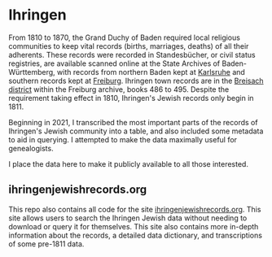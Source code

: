 # Ihringen
From 1810 to 1870, the Grand Duchy of Baden required local religious communities to keep vital records (births, marriages, deaths) of all their adherents. These records were recorded in Standesbücher, or civil status registries, are available scanned online at the State Archives of Baden-Württemberg, with records from northern Baden kept at [Karlsruhe](https://www2.landesarchiv-bw.de/ofs21/olf/struktur.php?bestand=12390) and southern records kept at [Freiburg](https://www2.landesarchiv-bw.de/ofs21/olf/struktur.php?bestand=10028). Ihringen town records are in the [Breisach district](https://www2.landesarchiv-bw.de/ofs21/olf/struktur.php?bestand=10028&klassi=&anzeigeKlassi=003) within the Freiburg archive, books 486 to 495. Despite the requirement taking effect in 1810, Ihringen's Jewish records only begin in 1811.

Beginning in 2021, I transcribed the most important parts of the records of Ihringen's Jewish community into a table, and also included some metadata to aid in querying. I attempted to make the data maximally useful for genealogists. 

I place the data here to make it publicly available to all those interested.

## ihringenjewishrecords.org
This repo also contains all code for the site [ihringenjewishrecords.org](https://ihringenjewishrecords.org). This site allows users to search the Ihringen Jewish data without needing to download or query it for themselves. 
This site also contains more in-depth information about the records, a detailed data dictionary, and transcriptions of some pre-1811 data. 
